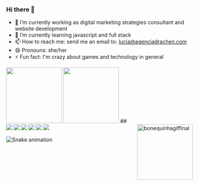 ### Hi there 👋

- 🔭 I’m currently working as digital marketing strategies consultant and website development
- 🌱 I’m currently learning javascript and full stack
- 📫 How to reach me: send me an email to: lucia@agenciadrachen.com
- 😄 Pronouns: she/her
- ⚡ Fun fact: I'm crazy about games and technology in general 

<img height="150em" src="https://github-readme-stats.vercel.app/api?username=lucydiamond06&show_icons=true&theme=blue-green&include_all_commits=true&count_private=true"/>
<img height="150em" src="https://github-readme-stats.vercel.app/api/top-langs/?username=lucydiamond06&layout=compact&langs_count=7&theme=blue-green"/>
##

<div>
  
<img align="right" alt="bonequinhagiffinal" height="150" style="border-radius:0px;" src="https://media.discordapp.net/attachments/962820009925693510/1036810147193954334/bonequinhagiffinal.gif?width=473&height=473">  
<a href="https://www.linkedin.com/in/lucialopes06/" target="_blank"><img src="https://img.shields.io/badge/-LinkedIn-%230077B5?style=for-the-badge&logo=linkedin&logoColor=white" target="_blank"></a>
<a href="https://www.agenciadrachen.com" target="_blank"><img src="https://img.shields.io/badge/website-000000?style=for-the-badge&logo=About.me&logoColor=white" target="_blank"></a> 
<a href="https://www.youtube.com/channel/UCjpHFvSsYCr_wwoTjYe-v1A" target="_blank"><img src="https://img.shields.io/badge/YouTube-FF0000?style=for-the-badge&logo=youtube&logoColor=white" target="_blank"></a>
<a href="https://instagram.com/nimitztech" target="_blank"><img src="https://img.shields.io/badge/-Instagram-%23E4405F?style=for-the-badge&logo=instagram&logoColor=white" target="_blank"></a>
<a href="https://www.twitch.tv/dhopamynaarcade" target="_blank"><img src="https://img.shields.io/badge/Twitch-9146FF?style=for-the-badge&logo=twitch&logoColor=white" target="_blank"></a>
<a href = "mailto:lucia@agenciadrachen.com"><img src="https://img.shields.io/badge/-Gmail-%23333?style=for-the-badge&logo=gmail&logoColor=white" target="_blank"></a>

![Snake animation](https://github.com/lucydiamond06/lucydiamond06/blob/output/github-contribution-grid-snake.svg)
  
</div>
 



